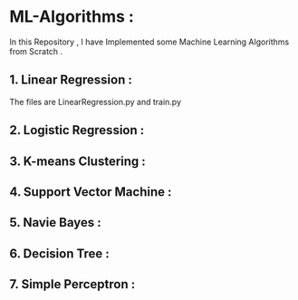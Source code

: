 # ML-Algorithms :

In this Repository , I have Implemented some Machine Learning Algorithms from Scratch .

 ## 1.  Linear Regression : 
  The files are LinearRegression.py and train.py
  
 ## 2. Logistic Regression :
 
 ## 3. K-means Clustering :
 
 ## 4. Support Vector Machine :
 
 ## 5. Navie Bayes :
 
 ## 6. Decision Tree :
 
 ## 7. Simple Perceptron :
